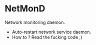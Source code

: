 NetMonD 
==============

Network monitoring daemon.

- Auto-restart network service daemon.
- How to ? Read the fucking code ;)
